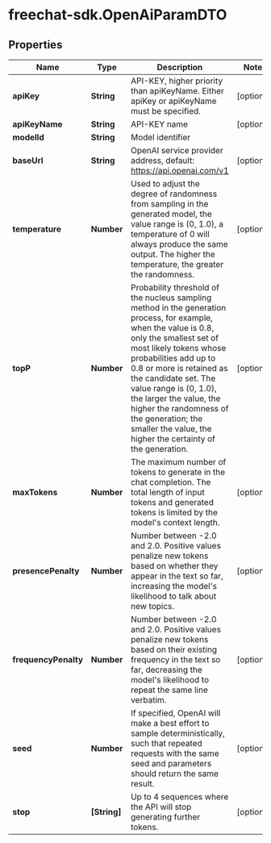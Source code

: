# freechat-sdk.OpenAiParamDTO

## Properties

Name | Type | Description | Notes
------------ | ------------- | ------------- | -------------
**apiKey** | **String** | API-KEY, higher priority than apiKeyName. Either apiKey or apiKeyName must be specified. | [optional] 
**apiKeyName** | **String** | API-KEY name | [optional] 
**modelId** | **String** | Model identifier | 
**baseUrl** | **String** | OpenAI service provider address, default: https://api.openai.com/v1 | [optional] 
**temperature** | **Number** | Used to adjust the degree of randomness from sampling in the generated model, the value range is (0, 1.0), a temperature of 0 will always produce the same output. The higher the temperature, the greater the randomness. | [optional] 
**topP** | **Number** | Probability threshold of the nucleus sampling method in the generation process, for example, when the value is 0.8, only the smallest set of most likely tokens whose probabilities add up to 0.8 or more is retained as the candidate set. The value range is (0, 1.0), the larger the value, the higher the randomness of the generation; the smaller the value, the higher the certainty of the generation. | [optional] 
**maxTokens** | **Number** | The maximum number of tokens to generate in the chat completion. The total length of input tokens and generated tokens is limited by the model&#39;s context length. | [optional] 
**presencePenalty** | **Number** | Number between -2.0 and 2.0. Positive values penalize new tokens based on whether they appear in the text so far, increasing the model&#39;s likelihood to talk about new topics. | [optional] 
**frequencyPenalty** | **Number** | Number between -2.0 and 2.0. Positive values penalize new tokens based on their existing frequency in the text so far, decreasing the model&#39;s likelihood to repeat the same line verbatim. | [optional] 
**seed** | **Number** | If specified, OpenAI will make a best effort to sample deterministically, such that repeated requests with the same seed and parameters should return the same result. | [optional] 
**stop** | **[String]** | Up to 4 sequences where the API will stop generating further tokens. | [optional] 



